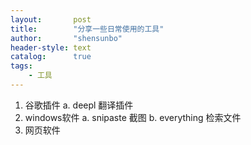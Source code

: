 ```yaml
---
layout:       post
title:        "分享一些日常使用的工具"
author:       "shensunbo"
header-style: text
catalog:      true
tags:
    - 工具
---
```

1. 谷歌插件
   a. deepl 翻译插件
3. windows软件
   a. snipaste 截图
   b. everything 检索文件
5. 网页软件
